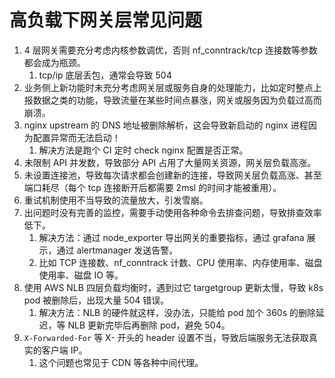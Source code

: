 # 高负载下网关层常见问题

1. 4 层网关需要充分考虑内核参数调优，否则 nf_conntrack/tcp 连接数等参数都会成为瓶颈。
   1. tcp/ip 底层丢包，通常会导致 504
2. 业务侧上新功能时未充分考虑网关层或服务自身的处理能力，比如定时整点上报数据之类的功能，导致流量在某些时间点暴涨，网关或服务因为负载过高而崩溃。
3. nginx upstream 的 DNS 地址被删除解析，这会导致新启动的 nginx 进程因为配置异常而无法启动！
   1. 解决方法是跑个 CI 定时 check nginx 配置是否正常。
4. 未限制 API 并发数，导致部分 API 占用了大量网关资源，网关层负载高涨。
5. 未设置连接池，导致每次请求都会创建新的连接，导致网关层负载高涨、甚至端口耗尽（每个 tcp 连接断开后都需要 2msl 的时间才能被重用）。
6. 重试机制使用不当导致的流量放大，引发雪崩。
7. 出问题时没有完善的监控，需要手动使用各种命令去排查问题，导致排查效率低下。
   1. 解决方法：通过 node_exporter 导出网关的重要指标，通过 grafana 展示，通过 alertmanager 发送告警。
   2. 比如 TCP 连接数、nf_conntrack 计数、CPU 使用率、内存使用率、磁盘使用率、磁盘 IO 等。
8. 使用 AWS NLB 四层负载均衡时，遇到过它 targetgroup 更新太慢，导致 k8s pod 被删除后，出现大量 504 错误。
   1. 解决方法：NLB 的硬件就这样，没办法，只能给 pod 加个 360s 的删除延迟，等 NLB 更新完毕后再删除 pod，避免 504。
9. `X-Forwarded-For` 等 X- 开头的 header 设置不当，导致后端服务无法获取真实的客户端 IP。
   1.  这个问题也常见于 CDN 等各种中间代理。
